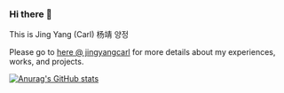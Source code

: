 ### Hi there 👋

This is Jing Yang (Carl) 杨靖 양정

Please go to [here @ jingyangcarl](https://www.jingyangcarl.com) for more details about my experiences, works, and projects.

<!--
**jingyangcarl/jingyangcarl** is a ✨ _special_ ✨ repository because its `README.md` (this file) appears on your GitHub profile.

Here are some ideas to get you started:

- 🔭 I’m currently working on ...
- 🌱 I’m currently learning ...
- 👯 I’m looking to collaborate on ...
- 🤔 I’m looking for help with ...
- 💬 Ask me about ...
- 📫 How to reach me: ...
- 😄 Pronouns: ...
- ⚡ Fun fact: ...
-->

[![Anurag's GitHub stats](https://github-readme-stats.vercel.app/api?username=jingyangcarl&count_private=true&theme=dark&show_icons=true)](https://github.com/anuraghazra/github-readme-stats)
